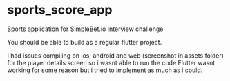 # sports_score_app

Sports application for SimpleBet.io Interview challenge

You should be able to build as a regular flutter project.

I had issues compiling on ios, android and web (screenshot in assets folder) for the player details screen so i wasnt able to run the code
Flutter wasnt working for some reason but i tried to implement as much as i could.
